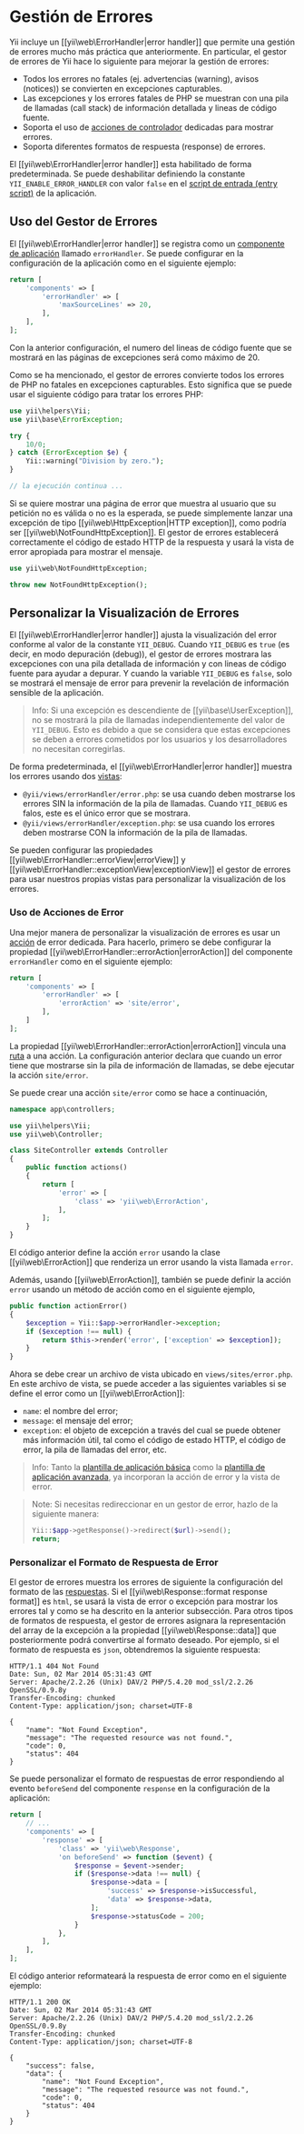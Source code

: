 Gestión de Errores
==================

Yii incluye un [[yii\web\ErrorHandler|error handler]] que permite una gestión de errores mucho más práctica que
anteriormente. En particular, el gestor de errores de Yii hace lo siguiente para mejorar la gestión de errores:

* Todos los errores no fatales (ej. advertencias (warning), avisos (notices)) se convierten en excepciones capturables.
* Las excepciones y los errores fatales de PHP se muestran con una pila de llamadas (call stack) de información
  detallada y lineas de código fuente.
* Soporta el uso de [acciones de controlador](structure-controllers.md#actions) dedicadas para mostrar errores.
* Soporta diferentes formatos de respuesta (response) de errores.

El [[yii\web\ErrorHandler|error handler]] esta habilitado de forma predeterminada. Se puede deshabilitar definiendo la
constante `YII_ENABLE_ERROR_HANDLER` con valor `false` en el [script de entrada (entry script)](structure-entry-scripts.md) de la aplicación.


## Uso del Gestor de Errores <span id="using-error-handler"></span>

El [[yii\web\ErrorHandler|error handler]] se registra como un [componente de aplicación](structure-application-components.md) llamado `errorHandler`.
Se puede configurar en la configuración de la aplicación como en el siguiente ejemplo:

```php
return [
    'components' => [
        'errorHandler' => [
            'maxSourceLines' => 20,
        ],
    ],
];
```

Con la anterior configuración, el numero del lineas de código fuente que se mostrará en las páginas de excepciones será como máximo de 20.

Como se ha mencionado, el gestor de errores convierte todos los errores de PHP no fatales en excepciones capturables.
Esto significa que se puede usar el siguiente código para tratar los errores PHP:

```php
use yii\helpers\Yii;
use yii\base\ErrorException;

try {
    10/0;
} catch (ErrorException $e) {
    Yii::warning("Division by zero.");
}

// la ejecución continua ...
```

Si se quiere mostrar una página de error que muestra al usuario que su petición no es válida o no es la esperada, se
puede simplemente lanzar una excepción de tipo [[yii\web\HttpException|HTTP exception]], como podría ser
[[yii\web\NotFoundHttpException]]. El gestor de errores establecerá correctamente el código de estado HTTP de la
respuesta y usará la vista de error apropiada para mostrar el mensaje.

```php
use yii\web\NotFoundHttpException;

throw new NotFoundHttpException();
```


## Personalizar la Visualización de Errores <span id="customizing-error-display"></span>

El [[yii\web\ErrorHandler|error handler]] ajusta la visualización del error conforme al valor de la constante `YII_DEBUG`.
Cuando `YII_DEBUG` es `true` (es decir, en modo depuración (debug)), el gestor de errores mostrara las
excepciones con una pila detallada de información y con lineas de código fuente para ayudar a depurar. Y cuando la variable `YII_DEBUG` es `false`,
solo se mostrará el mensaje de error para prevenir la revelación de información sensible de la aplicación.

> Info: Si una excepción es descendiente de [[yii\base\UserException]], no se mostrará la pila de llamadas
independientemente del valor de `YII_DEBUG`. Esto es debido a que se considera que estas excepciones se deben a
errores cometidos por los usuarios y los desarrolladores no necesitan corregirlas.

De forma predeterminada, el [[yii\web\ErrorHandler|error handler]] muestra los errores usando dos [vistas](structure-views.md):

* `@yii/views/errorHandler/error.php`: se usa cuando deben mostrarse los errores SIN la información de la pila de
  llamadas. Cuando `YII_DEBUG` es falos, este es el único error que se mostrara.
* `@yii/views/errorHandler/exception.php`: se usa cuando los errores deben mostrarse CON la información de la pila de llamadas.

Se pueden configurar las propiedades [[yii\web\ErrorHandler::errorView|errorView]] y [[yii\web\ErrorHandler::exceptionView|exceptionView]]
el gestor de errores para usar nuestros propias vistas para personalizar la visualización de los errores.


### Uso de Acciones de Error <span id="using-error-actions"></span>

Una mejor manera de personalizar la visualización de errores es usar un [acción](structure-controllers.md) de error
dedicada. Para hacerlo, primero se debe configurar la propiedad [[yii\web\ErrorHandler::errorAction|errorAction]] del
componente `errorHandler` como en el siguiente ejemplo:

```php
return [
    'components' => [
        'errorHandler' => [
            'errorAction' => 'site/error',
        ],
    ]
];
```

La propiedad [[yii\web\ErrorHandler::errorAction|errorAction]] vincula una [ruta](structure-controllers.md#routes) a
una acción. La configuración anterior declara que cuando un error tiene que mostrarse sin la pila de información de
llamadas, se debe ejecutar la acción `site/error`.

Se puede crear una acción `site/error` como se hace a continuación,

```php
namespace app\controllers;

use yii\helpers\Yii;
use yii\web\Controller;

class SiteController extends Controller
{
    public function actions()
    {
        return [
            'error' => [
                'class' => 'yii\web\ErrorAction',
            ],
        ];
    }
}
```

El código anterior define la acción `error` usando la clase [[yii\web\ErrorAction]] que renderiza un error usando la
vista llamada `error`.

Además, usando [[yii\web\ErrorAction]], también se puede definir la acción `error` usando un método de acción como en el siguiente ejemplo,

```php
public function actionError()
{
    $exception = Yii::$app->errorHandler->exception;
    if ($exception !== null) {
        return $this->render('error', ['exception' => $exception]);
    }
}
```

Ahora se debe crear un archivo de vista ubicado en `views/sites/error.php`. En este archivo de vista, se puede acceder
a las siguientes variables si se define el error como un [[yii\web\ErrorAction]]:

* `name`: el nombre del error;
* `message`: el mensaje del error;
* `exception`: el objeto de excepción a través del cual se puede obtener más información útil, tal como el código de
  estado HTTP, el código de error, la pila de llamadas del error, etc.

> Info: Tanto la [plantilla de aplicación básica](start-installation.md) como la [plantilla de aplicación avanzada](tutorial-advanced-app.md),
ya incorporan la acción de error y la vista de error.

> Note: Si necesitas redireccionar en un gestor de error, hazlo de la siguiente manera:
> ```php
> Yii::$app->getResponse()->redirect($url)->send();
> return;
> ```


### Personalizar el Formato de Respuesta de Error <span id="error-format"></span>

El gestor de errores muestra los errores de siguiente la configuración del formato de las
[respuestas](runtime-responses.md). Si el [[yii\web\Response::format response format]] es `html`, se usará la vista de
error o excepción para mostrar los errores tal y como se ha descrito en la anterior subsección. Para otros tipos de
formatos de respuesta, el gestor de errores asignara la representación del array de la excepción a la propiedad
[[yii\web\Response::data]] que posteriormente podrá convertirse al formato deseado. Por ejemplo, si el formato de
respuesta es `json`, obtendremos la siguiente respuesta:

```
HTTP/1.1 404 Not Found
Date: Sun, 02 Mar 2014 05:31:43 GMT
Server: Apache/2.2.26 (Unix) DAV/2 PHP/5.4.20 mod_ssl/2.2.26 OpenSSL/0.9.8y
Transfer-Encoding: chunked
Content-Type: application/json; charset=UTF-8

{
    "name": "Not Found Exception",
    "message": "The requested resource was not found.",
    "code": 0,
    "status": 404
}
```

Se puede personalizar el formato de respuestas de error respondiendo al evento `beforeSend` del componente `response`
en la configuración de la aplicación:

```php
return [
    // ...
    'components' => [
        'response' => [
            'class' => 'yii\web\Response',
            'on beforeSend' => function ($event) {
                $response = $event->sender;
                if ($response->data !== null) {
                    $response->data = [
                        'success' => $response->isSuccessful,
                        'data' => $response->data,
                    ];
                    $response->statusCode = 200;
                }
            },
        ],
    ],
];
```

El código anterior reformateará la respuesta de error como en el siguiente ejemplo:

```
HTTP/1.1 200 OK
Date: Sun, 02 Mar 2014 05:31:43 GMT
Server: Apache/2.2.26 (Unix) DAV/2 PHP/5.4.20 mod_ssl/2.2.26 OpenSSL/0.9.8y
Transfer-Encoding: chunked
Content-Type: application/json; charset=UTF-8

{
    "success": false,
    "data": {
        "name": "Not Found Exception",
        "message": "The requested resource was not found.",
        "code": 0,
        "status": 404
    }
}
```

